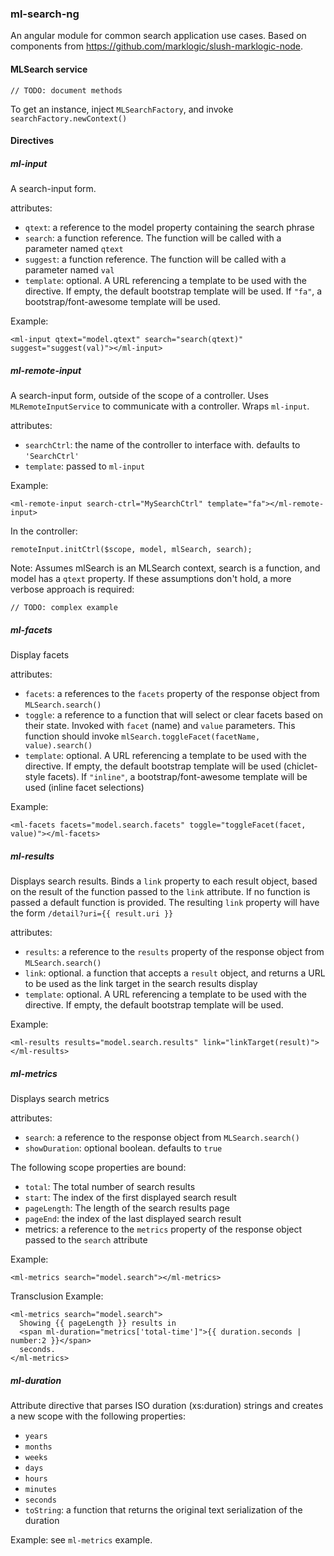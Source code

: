 ### ml-search-ng

An angular module for common search application use cases. Based on components from https://github.com/marklogic/slush-marklogic-node.

#### MLSearch service

`// TODO: document methods`

To get an instance, inject `MLSearchFactory`, and invoke `searchFactory.newContext()`

#### Directives

##### ml-input

A search-input form.

attributes:

- `qtext`: a reference to the model property containing the search phrase
- `search`: a function reference. The function will be called with a parameter named `qtext`
- `suggest`: a function reference. The function will be called with a parameter named `val`
- `template`: optional. A URL referencing a template to be used with the directive. If empty, the default bootstrap template will be used. If `"fa"`, a bootstrap/font-awesome template will be used.

Example:

    <ml-input qtext="model.qtext" search="search(qtext)" suggest="suggest(val)"></ml-input>

##### ml-remote-input

A search-input form, outside of the scope of a controller. Uses `MLRemoteInputService` to communicate with a controller. Wraps `ml-input`.

attributes:

- `searchCtrl`: the name of the controller to interface with. defaults to `'SearchCtrl'`
- `template`: passed to `ml-input`

Example:

    <ml-remote-input search-ctrl="MySearchCtrl" template="fa"></ml-remote-input>

In the controller:

    remoteInput.initCtrl($scope, model, mlSearch, search);

Note: Assumes mlSearch is an MLSearch context, search is a function, and model has a `qtext` property. If these assumptions don't hold, a more verbose approach is required:

`// TODO: complex example`

##### ml-facets

Display facets

attributes:

- `facets`: a references to the `facets` property of the response object from `MLSearch.search()`
- `toggle`: a reference to a function that will select or clear facets based on their state. Invoked with `facet` (name) and `value` parameters. This function should invoke `mlSearch.toggleFacet(facetName, value).search()`
- `template`: optional. A URL referencing a template to be used with the directive. If empty, the default bootstrap template will be used (chiclet-style facets). If `"inline"`, a bootstrap/font-awesome template will be used (inline facet selections)

Example:

    <ml-facets facets="model.search.facets" toggle="toggleFacet(facet, value)"></ml-facets>

##### ml-results

Displays search results. Binds a `link` property to each result object, based on the result of the function passed to the `link` attribute. If no function is passed a default function is provided. The resulting `link` property will have the form `/detail?uri={{ result.uri }}`

attributes:

- `results`: a reference to the `results` property of the response object from `MLSearch.search()`
- `link`: optional. a function that accepts a `result` object, and returns a URL to be used as the link target in the search results display
- `template`: optional. A URL referencing a template to be used with the directive. If empty, the default bootstrap template will be used.

Example:

    <ml-results results="model.search.results" link="linkTarget(result)"></ml-results>

##### ml-metrics

Displays search metrics

attributes:

- `search`: a reference to the response object from `MLSearch.search()`
- `showDuration`: optional boolean. defaults to `true`

The following scope properties are bound:

- `total`: The total number of search results
- `start`: The index of the first displayed search result
- `pageLength`: The length of the search results page
- `pageEnd`: the index of the last displayed search result
- metrics: a reference to the `metrics` property of the response object passed to the `search` attribute

Example:

    <ml-metrics search="model.search"></ml-metrics>

Transclusion Example:

    <ml-metrics search="model.search">
      Showing {{ pageLength }} results in
      <span ml-duration="metrics['total-time']">{{ duration.seconds | number:2 }}</span>
      seconds.
    </ml-metrics>

##### ml-duration

Attribute directive that parses ISO duration (xs:duration) strings and creates a new scope with the following properties:

- `years`
- `months`
- `weeks`
- `days`
- `hours`
- `minutes`
- `seconds`
- `toString`: a function that returns the original text serialization of the duration

Example: see `ml-metrics` example.

